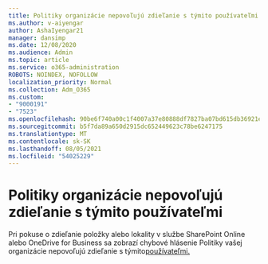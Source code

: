 ```yaml
---
title: Politiky organizácie nepovoľujú zdieľanie s týmito používateľmi
ms.author: v-aiyengar
author: AshaIyengar21
manager: dansimp
ms.date: 12/08/2020
ms.audience: Admin
ms.topic: article
ms.service: o365-administration
ROBOTS: NOINDEX, NOFOLLOW
localization_priority: Normal
ms.collection: Adm_O365
ms.custom:
- "9000191"
- "7523"
ms.openlocfilehash: 90be6f740a00c1f4007a37e80888df7827ba07bd615db36921ee8f01cc5ea05c
ms.sourcegitcommit: b5f7da89a650d2915dc652449623c78be6247175
ms.translationtype: MT
ms.contentlocale: sk-SK
ms.lasthandoff: 08/05/2021
ms.locfileid: "54025229"
---
```

# <a name="organizations-policies-do-not-allow-you-to-share-with-these-users"></a>Politiky organizácie nepovoľujú zdieľanie s týmito používateľmi

Pri pokuse o zdieľanie položky alebo lokality v službe SharePoint Online alebo OneDrive for Business sa zobrazí chybové hlásenie Politiky vašej organizácie nepovoľujú zdieľanie s týmito[používateľmi.](https://docs.microsoft.com/sharepoint/troubleshoot/sharing-and-permissions/organization-policies-do-not-allow-you-to-share-with-users-error)